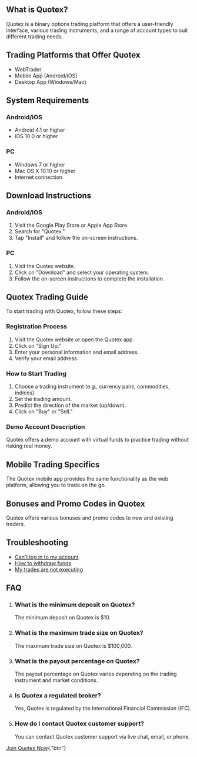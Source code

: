 ## What is Quotex?

Quotex is a binary options trading platform that offers a user-friendly
interface, various trading instruments, and a range of account types to
suit different trading needs.

## Trading Platforms that Offer Quotex

-   WebTrader
-   Mobile App (Android/iOS)
-   Desktop App (Windows/Mac)

## System Requirements

### Android/iOS

-   Android 4.1 or higher
-   iOS 10.0 or higher

### PC

-   Windows 7 or higher
-   Mac OS X 10.10 or higher
-   Internet connection

## Download Instructions

### Android/iOS

1.  Visit the Google Play Store or Apple App Store.
2.  Search for "Quotex."
3.  Tap "Install" and follow the on-screen instructions.

### PC

1.  Visit the Quotex website.
2.  Click on "Download" and select your operating system.
3.  Follow the on-screen instructions to complete the installation.

## Quotex Trading Guide

To start trading with Quotex, follow these steps:

### Registration Process

1.  Visit the Quotex website or open the Quotex app.
2.  Click on "Sign Up."
3.  Enter your personal information and email address.
4.  Verify your email address.

### How to Start Trading

1.  Choose a trading instrument (e.g., currency pairs, commodities,
    indices).
2.  Set the trading amount.
3.  Predict the direction of the market (up/down).
4.  Click on "Buy" or "Sell."

### Demo Account Description

Quotex offers a demo account with virtual funds to practice trading
without risking real money.

## Mobile Trading Specifics

The Quotex mobile app provides the same functionality as the web
platform, allowing you to trade on the go.

## Bonuses and Promo Codes in Quotex

Quotex offers various bonuses and promo codes to new and existing
traders.

## Troubleshooting

-   [Can\'t log in to my account](\%22#\%22)
-   [How to withdraw funds](\%22#\%22)
-   [My trades are not executing](\%22#\%22)

## FAQ

1.  ### What is the minimum deposit on Quotex?

    The minimum deposit on Quotex is \$10.

2.  ### What is the maximum trade size on Quotex?

    The maximum trade size on Quotex is \$100,000.

3.  ### What is the payout percentage on Quotex?

    The payout percentage on Quotex varies depending on the trading
    instrument and market conditions.

4.  ### Is Quotex a regulated broker?

    Yes, Quotex is regulated by the International Financial Commission
    (IFC).

5.  ### How do I contact Quotex customer support?

    You can contact Quotex customer support via live chat, email, or
    phone.

[Join Quotex
Now](\%22https://traff.sbs/brokerqxsignup\%22){."btn"}

